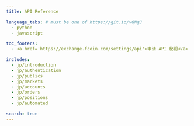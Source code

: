 ```yaml
---
title: API Reference

language_tabs: # must be one of https://git.io/vQNgJ
  - python
  - javascript

toc_footers:
  - <a href='https://exchange.fcoin.com/settings/api'>申请 API 秘钥</a>

includes:
  - jp/introduction
  - jp/authentication
  - jp/publics
  - jp/markets
  - jp/accounts
  - jp/orders
  - jp/positions
  - jp/automated

search: true
---
```

